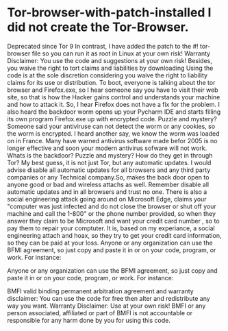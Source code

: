 # Tor-browser-with-patch-installed I did not create the Tor-Browser.
Deprecated since Tor 9
In contrast, I have added the patch to the #! tor-browser file so you can run it as root in Linux at your own risk!
Warranty Disclaimer: You use the code and suggestions at your own risk! Besides, you waive the right to tort claims and liabilities by downloading
Using the code is at the sole discretion considering you waive the right to liability claims for its use or distribution.
To boot, everyone is talking about the tor browser and Firefox.exe, so I hear someone say you have to visit their web site, so that is how the Hacker gains control and understands your machine and how to attack it. So, I hear Firefox does not have a fix for the problem. I also heard the backdoor worm opens up your Pycharm IDE and starts filling its own program Firefox.exe up with encrypted code.
Puzzle and mystery? Someone said your antiviruse can not detect the worm or any cookies, so the worm is encrypted.
I heard another say, we know the worm was loaded on in France.
Many have warned antivirus software made befor 2005 is no longer effective and soon your modern antivirus sofware will not work.
Whats is the backdoor? Puzzle and mystery? How do they get in through Tor? My best guess, it is not just Tor, but any automatic updates.
I would advise disable all automatic updates for all browsers and any third party companies or any Technical company.So, makes the back door open to anyone good or bad and wireless attachs as well. Remember disable all automatic updates and in all browsers and trust no one.
There is also a social engineering attack going around on Microsoft Edge, claims your "computer was just infected and do not close the browser or shut off your machine and call the 1-800" or the phone number provided, so when they answer they claim to be Microsoft and want your credit card number , so to pay them to repair your comptuter. It is, based on my experiance, a social engineering attach and hoax, so
 they try to get your credit card information, so they can be paid at your loss.
 Anyone or any organization can use the BFMI agreement, so just copy and paste it in or on your code, program, or work. For instance:
 
 Anyone or any organization can use the BFMI agreement, so just copy and paste it in or on your code, program, or work. For instance:

BMFI valid binding permanent arbitration agreement and warranty disclaimer: You can use the code for free then alter and redistribute any way you want. Warranty Disclaimer: Use at your own risk! BMFI or any person associated, affiliated or part of BMFI is not accountable or responsible for any harm done by you for using this code.
 
